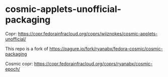# cosmic-applets-unofficial-packaging


Copr: https://copr.fedorainfracloud.org/coprs/wiiznokes/cosmic-applets-unofficial/

This repo is a fork of https://pagure.io/fork/ryanabx/fedora-cosmic/cosmic-packaging

Cosmic copr: https://copr.fedorainfracloud.org/coprs/ryanabx/cosmic-epoch/
